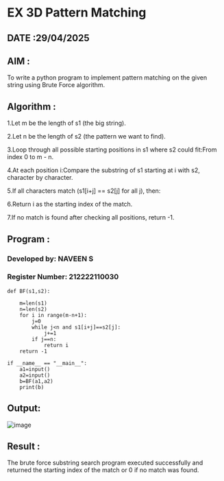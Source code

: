 # EX 3D Pattern Matching

## DATE :29/04/2025

## AIM :

To write a python program to implement pattern matching on the given string using Brute Force algorithm.

## Algorithm :

1.Let m be the length of s1 (the big string).

2.Let n be the length of s2 (the pattern we want to find).

3.Loop through all possible starting positions in s1 where s2 could fit:From index 0 to m - n.

4.At each position i:Compare the substring of s1 starting at i with s2, character by character.

5.If all characters match (s1[i+j] == s2[j] for all j), then:

6.Return i as the starting index of the match.

7.If no match is found after checking all positions, return -1.


## Program :

### Developed by: NAVEEN S
### Register Number: 212222110030

```
def BF(s1,s2):
    
    m=len(s1)
    n=len(s2)
    for i in range(m-n+1):
        j=0
        while j<n and s1[i+j]==s2[j]:
            j+=1
        if j==n:
            return i
    return -1
    
if __name__ == "__main__":
    a1=input() 
    a2=input() 
    b=BF(a1,a2)
    print(b)
```

## Output:

![image](https://github.com/user-attachments/assets/ef1c7850-2a05-4fa7-8679-4140cc570e20)


## Result :

The brute force substring search program executed successfully and returned the starting index of the match or 0 if no match was found.
